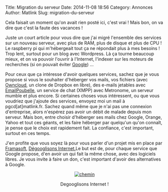 Title: Migration du serveur
Date: 2014-11-08 18:56
Category: Annonces
Author: Matlink
Slug: migration-du-serveur

Cela faisait un moment qu'on avait rien posté ici, c'est vrai ! Mais
bon, on va dire que c'est la faute des vacances !

Juste un court article pour vous dire que j'ai migré l'ensemble des
services sur un nouveau serveur, avec plus de RAM, plus de disque et
plus de CPU ! Le raspberry pi qui m'hébergeait tout ça ne répondait plus
à mes besoins ! Trop lent, surtout pour un blog avec Wordpress. Là ça
tourne beaucoup mieux, et on va pouvoir l'ouvrir à l'Internet, l'indexer
sur les moteurs de recherches (si on pouvait éviter
[Google](https://korben.info/comment-google-livre-tete-d-une-activiste-aux-islamistes.html))
...

Pour ceux que ça intéresse d'avoir quelques services, sachez que je vous
propose si vous le souhaiter d'héberger vos mails, vos fichiers (avec
[Owncloud](https://owncloud.org), un clone de Dropbox en libre), des
e-mails jetables avec
[EmailPoubelle](https://korben.info/creez-votre-propre-serveur-demails-jetables.html),
un service de chat (XMPP) avec Metronome, un serveur mumble et plus
encore. Si certaines choses vous intéressent, ou que vous voudriez que
j'ajoute des services, envoyez moi un mail à pgcd[at]matlink.fr.
Sachez quand même que je n'ai pas une connexion d'entreprise, alors
n'espérez pas avoir un débit de malade depuis mon serveur. Mais bon,
entre choisir d'héberger ses mails chez Google, Orange, Yahoo et tout
ces géants, et les faire héberger par quelqu'un qu'on connaît, je pense
que le choix est rapidement fait. La confiance, c'est important, surtout
en ces temps.

J'en profite que vous soyez là pour vous parler d'un projet mis en place
par [Framasoft](http://www.framasoft.net), [Dégooglisons
Internet.](http://degooglisons-internet.org)Le but est de, pour
chaque service que Google propose, d'en avoir un qui fait la même chose,
avec des logiciels libres. Je vous invite à faire un don, c'est
important d'avoir des alternatives à Google.

[<center>![chemin]({filename}/images/2014/carte-full_small.jpg)</center>](http://degooglisons-internet.org/img/carte-full.jpg)
<center>Degooglisons Internet !</center>